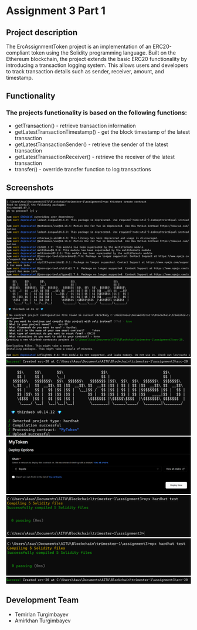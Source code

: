 # Assignment 3 Part 1
## Project description
The ErcAssignmentToken project is an implementation of an ERC20-compliant token using the Solidity programming language. Built on the Ethereum blockchain, the project extends the basic ERC20 functionality by introducing a transaction logging system. This allows users and developers to track transaction details such as sender, receiver, amount, and timestamp.
## Functionality
### The projects functionality is based on the following functions:
+ getTransaction() - retrieve transaction information
+ getLatestTransactionTimestamp() - get the block timestamp of the latest transaction
+ getLatestTransactionSender() - retrieve the sender of the latest transaction
+ getLatestTransactionReceiver() - retrieve the receiver of the latest transaction
+ transfer() - override transfer function to log transactions
## Screenshots
![Unavailable](https://github.com/Timirlon/erc-20/blob/part-two/demo/1.png)
![Unavailable](https://github.com/Timirlon/erc-20/blob/part-two/demo/2.png)
![Unavailable](https://github.com/Timirlon/erc-20/blob/part-two/demo/3.png)
![Unavailable](https://github.com/Timirlon/erc-20/blob/part-two/demo/4.png)
![Unavailable](https://github.com/Timirlon/erc-20/blob/part-two/demo/5.png)
![Unavailable](https://github.com/Timirlon/erc-20/blob/part-two/demo/6.png)
![Unavailable](https://github.com/Timirlon/erc-20/blob/part-two/demo/7.png)
![Unavailable](https://github.com/Timirlon/erc-20/blob/part-two/demo/3.png)

## Development Team
+ Temirlan Turgimbayev
+ Amirkhan Turgimbayev
